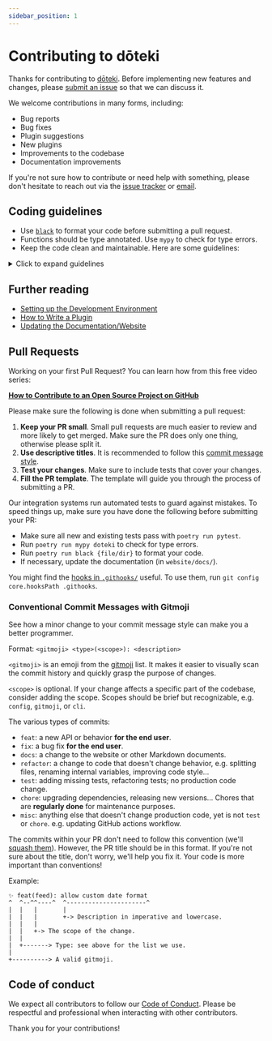 ```yaml
---
sidebar_position: 1
---
```


# Contributing to dōteki

Thanks for contributing to [dōteki](https://github.com/welpo/doteki). Before implementing new features and changes, please [submit an issue](https://github.com/welpo/doteki/issues/new) so that we can discuss it.

We welcome contributions in many forms, including:

- Bug reports
- Bug fixes
- Plugin suggestions
- New plugins
- Improvements to the codebase
- Documentation improvements

If you're not sure how to contribute or need help with something, please don't hesitate to reach out via the [issue tracker](https://github.com/welpo/doteki/issues) or [email](mailto:osc@osc.garden?subject=[GitHub]%20dōteki).

## Coding guidelines

- Use [`black`](https://github.com/psf/black) to format your code before submitting a pull request.
- Functions should be type annotated. Use `mypy` to check for type errors.
- Keep the code clean and maintainable. Here are some guidelines:

<details>
  <summary>Click to expand guidelines</summary>

1. **Test coverage**: Ensure comprehensive code coverage and keep tests readable. 80% coverage is the minimum; 100% is nice to have.

2. **Short, focused functions**: Keep functions brief and adhere to a single responsibility. Minimise arguments and make function signatures intuitive.

3. **Descriptive naming**: Use unambiguous names to clarify function and variable purpose.

4. **Consistent level**: Maintain one level of abstraction or focus within functions.

5. **DRY**: Don't Repeat Yourself; abstract repeated code into functions.

6. **Error handling**: Use logging and provide clear, actionable error messages.

7. **Minimal comments**: Keep code self-explanatory. Explain the why, not the how.

8. **Early returns**: Avoid deep nesting.

</details>

## Further reading

- [Setting up the Development Environment](/docs/developer-guide/)
- [How to Write a Plugin](/docs/developer-guide/plugin-standard/)
- [Updating the Documentation/Website](/docs/developer-guide/website/)

## Pull Requests

Working on your first Pull Request? You can learn how from this free video series:

[**How to Contribute to an Open Source Project on GitHub**](https://egghead.io/courses/how-to-contribute-to-an-open-source-project-on-github)

Please make sure the following is done when submitting a pull request:

1. **Keep your PR small**. Small pull requests are much easier to review and more likely to get merged. Make sure the PR does only one thing, otherwise please split it.
2. **Use descriptive titles**. It is recommended to follow this [commit message style](#conventional-commit-messages).
3. **Test your changes**. Make sure to include tests that cover your changes.
4. **Fill the PR template**. The template will guide you through the process of submitting a PR.

Our integration systems run automated tests to guard against mistakes. To speed things up, make sure you have done the following before submitting your PR:

- Make sure all new and existing tests pass with `poetry run pytest`.
- Run `poetry run mypy doteki` to check for type errors.
- Run `poetry run black {file/dir}` to format your code.
- If necessary, update the documentation (in `website/docs/`).

You might find the [hooks in `.githooks/`](https://github.com/welpo/doteki/tree/main/.githooks) useful. To use them, run `git config core.hooksPath .githooks`.

### Conventional Commit Messages with Gitmoji

See how a minor change to your commit message style can make you a better programmer.

Format: `<gitmoji> <type>(<scope>): <description>`

`<gitmoji>` is an emoji from the [gitmoji](https://gitmoji.dev/) list. It makes it easier to visually scan the commit history and quickly grasp the purpose of changes.

`<scope>` is optional. If your change affects a specific part of the codebase, consider adding the scope. Scopes should be brief but recognizable, e.g. `config`, `gitmoji`, or `cli`.

The various types of commits:

- `feat`: a new API or behavior **for the end user**.
- `fix`: a bug fix **for the end user**.
- `docs`: a change to the website or other Markdown documents.
- `refactor`: a change to code that doesn't change behavior, e.g. splitting files, renaming internal variables, improving code style…
- `test`: adding missing tests, refactoring tests; no production code change.
- `chore`: upgrading dependencies, releasing new versions… Chores that are **regularly done** for maintenance purposes.
- `misc`: anything else that doesn't change production code, yet is not `test` or `chore`. e.g. updating GitHub actions workflow.

The commits within your PR don't need to follow this convention (we'll [squash them](https://docs.github.com/en/repositories/configuring-branches-and-merges-in-your-repository/configuring-pull-request-merges/configuring-commit-squashing-for-pull-requests)). However, the PR title should be in this format. If you're not sure about the title, don't worry, we'll help you fix it. Your code is more important than conventions!

Example:

```text
✨ feat(feed): allow custom date format
^  ^--^^----^  ^----------------------^
|  |   |       |
|  |   |       +-> Description in imperative and lowercase.
|  |   |
|  |   +-> The scope of the change.
|  |
|  +-------> Type: see above for the list we use.
|
+----------> A valid gitmoji.
```

## Code of conduct

We expect all contributors to follow our [Code of Conduct](https://github.com/welpo/doteki/blob/main/CODE_OF_CONDUCT.md). Please be respectful and professional when interacting with other contributors.

Thank you for your contributions!
